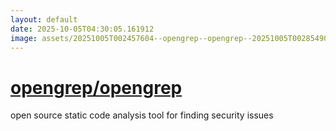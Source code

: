 ```yaml
---
layout: default
date: 2025-10-05T04:30:05.161912
image: assets/20251005T002457604--opengrep--opengrep--20251005T002854908--cropped.png
---
```


# [opengrep/opengrep](https://github.com/opengrep/opengrep)

open source static code analysis tool for finding security issues
